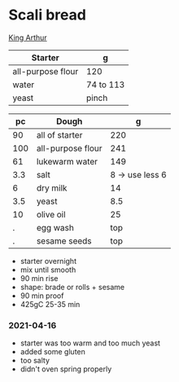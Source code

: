 # Scali bread

[King Arthur](https://www.kingarthurbaking.com/recipes/scali-bread-recipe)

Starter | g 
--- | ---
all-purpose flour | 120
water | 74 to 113
yeast | pinch

pc | Dough | g
--- | --- | ---
90 | all of starter | 220 
100 | all-purpose flour | 241
61 | lukewarm water | 149
3.3 | salt | 8 -> use less 6
6 | dry milk | 14
3.5 | yeast | 8.5
10 | olive oil | 25
. | egg wash | top
. | sesame seeds | top

- starter overnight
- mix until smooth
- 90 min rise
- shape: brade or rolls + sesame
- 90 min proof
- 425gC 25-35 min

### 2021-04-16
- starter was too warm and too much yeast
- added some gluten
- too salty
- didn't oven spring properly